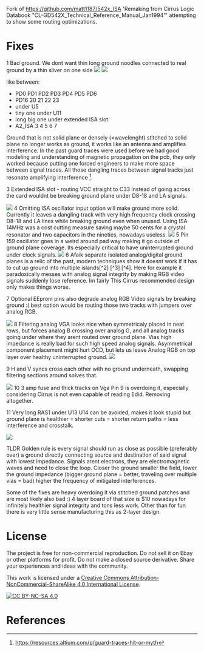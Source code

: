 Fork of https://github.com/matt1187/542x_ISA 'Remaking from Cirrus Logic Databook "CL-GD542X_Technical_Reference_Manual_Jan1994"' attempting to show some routing optimizations.
  
# Fixes

1 Bad ground. We dont want thin long ground noodles connected to real ground by a thin sliver on one side
<img src="images/bad_gnd1.png"> <img src="images/bad_gnd2.png">

like between:
- PD0 PD1 PD2 PD3 PD4 PD5 PD6
- PD16 20 21 22 23
- under U5
- tiny one under U11
- long big one under extended ISA slot
- A2_ISA 3 4 5 6 7

Ground that is not solid plane or densely (<wavelenght) stitched to solid plane no longer works as ground, it works like an antenna and amplifies interference. In the past guard traces were used before we had good modeling and understanding of magnetic propagation on the pcb, they only worked because putting one forced engineers to make more space between signal traces. All those dangling traces between signal tracks just resonate amplifying interference [^1].

3 Extended ISA slot - routing VCC straight to C33 instead of going across the card wouldnt be breaking ground plane under D8-18 and LA signals.

<img src="images/bad_gnd3.png">
4 Omitting ISA oscillator input option will make ground more solid. Currently it leaves a dangling track with very high frequency clock crossing D8-18 and LA lines while breaking ground even when unused. Using ISA 14MHz was a cost cutting measure saving maybe 50 cents for a crystal resonator and two capacitors in the nineties, nowadays useless.

<img src="images/bad_gnd4.png">
5 Pin 159 oscillator goes in a weird around pad way making it go outside of ground plane coverage. Its especially critical to have uninterrupted ground under clock signals.

<img src="images/squiggly_clock.png">
6 Afaik separate isolated analog/digital ground planes is a relic of the past, modern techniques show it doesnt work if it has to cut up ground into multiple islands[^2] [^3] [^4]. Here for example it paradoxically messes with analog signal integrity by making RGB video signals suddenly lose reference. Im fairly This Cirrus recommended design only makes things worse.

7 Optional EEprom pins also degrade analog RGB Video signals by breaking ground :( best option would be routing those two tracks with jumpers over analog RGB.

<img src="images/bad_gnd6_7.png">
8 Filtering analog VGA looks nice when symmetricaly placed in neat rows, but forces analog B crossing over analog G, and all analog tracks going under where they arent routed over ground plane. Vias high impedance is really bad for such high speed analog signals. Asymmetrical component placement might hurt OCD, but lets us leave Analog RGB on top layer over healthy uninterrupted ground.

<img src="images/bad_gnd8.png">

9 H and V syncs cross each other with no ground underneath, swapping filtering sections around solves that.

<img src="images/bad_gnd9.png">
10 3 amp fuse and thick tracks on Vga Pin 9 is overdoing it, especially considering Cirrus is not even capable of reading Edid. Removing altogether.

11 Very long RAS1 under U13 U14 can be avoided, makes it look stupid but ground plane is healthier = shorter cuts = shorter return paths = less interference and crosstalk.

<img src="images/bad_gnd11.png">


TLDR Golden rule is every signal should run as close as possible (preferably over) a ground directly connecting source and destination of said signal with lowest impedance. Signals arent electrons, they are electromagnetic waves and need to close the loop. Closer the ground smaller the field, lower the ground impedance (bigger ground plane = better, traveling over multiple vias = bad) higher the frequency of mitigated interferences.

Some of the fixes are heavy overdoing it via stitched ground patches and are most likely also bad :) 4 layer board of that size is $10 nowadays for infinitely healthier signal integrity and tons less work. Other than for fun there is very little sense manufacturing this as 2-layer design.

# License
The project is free for non-commercial reproduction. Do not sell it on Ebay or other platforms for profit. Do not make a closed source derivative. Share your experiences and ideas with the community.

This work is licensed under a [Creative Commons Attribution-NonCommercial-ShareAlike 4.0 International License][cc-by-nc-sa].

[![CC BY-NC-SA 4.0][cc-by-nc-sa-image]][cc-by-nc-sa]

[cc-by-nc-sa]: http://creativecommons.org/licenses/by-nc-sa/4.0/
[cc-by-nc-sa-image]: https://licensebuttons.net/l/by-nc-sa/4.0/88x31.png

# References
[^1]: https://resources.altium.com/p/guard-traces-hit-or-myth

[^2]: https://resources.altium.com/p/how-to-use-a-star-point-for-analog-ground-digital-ground-connection

[^3]: https://resources.pcb.cadence.com/blog/2021-should-you-ever-separate-analog-and-digital-ground-planes

[^4]: part video series from Hans Rosenberg https://www.youtube.com/@HansRosenberg74/videos
